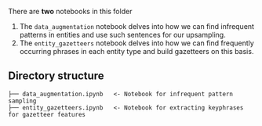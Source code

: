 There are **two** notebooks in this folder

1. The `data_augmentation` notebook delves into how we can find infrequent patterns in entities and use such sentences for our upsampling.
2. The `entity_gazetteers` notebook delves into how we can find frequently occurring phrases in each entity type and build gazetteers on this basis.

## Directory structure
```
├── data_augmentation.ipynb   <- Notebook for infrequent pattern sampling
├── entity_gazetteers.ipynb   <- Notebook for extracting keyphrases for gazetteer features
```
